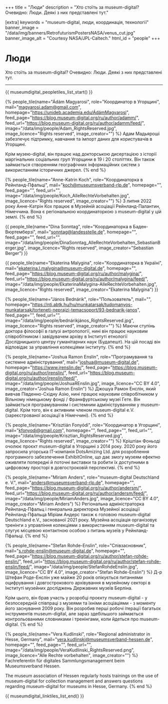 +++
title = "Люди"
description = "Хто стоїть за museum-digital? Очевидно: Люди. Деякі з них представлені тут."

[extra]
keywords = "museum-digital, люди, координація, технології"
banner_image = "/data/img/banners/RetrofuturismPostersNASA/venus_cut.jpg"
banner_image_alt = "Courtesy NASA/JPL-Caltech."
html_id = "people"
+++

# Люди

Хто стоїть за museum-digital? Очевидно: Люди. Деякі з них представлені тут.

---------------------

{{ museumdigital_peopletiles_list_start() }}

{% people_tile(name="Ádám Magyarosi",
    role="Координатор в Угорщині",
    mail="magyarosi.adam@gmail.com",
    homepage="https://unideb.academia.edu/ÁdámMagyarosi",
    feed_page="https://blog.museum-digital.org/ru/author/adamm/",
    feed_url="https://blog.museum-digital.org/ru/author/adamm/feed/",
    image="/data/img/people/Adam_RightsReserved.jpg",
    image_licence="Rights reserved",
    image_creator="") %}
Адам Мадьяроші забезпечує підтримку, навчання та імпорт даних для користувачів в Угорщині.

Крім музею-digital, він працює над докторською дисертацією з історії маргінальних соціальних груп Угорщини в 19 і 20 століттях. Він також займається створенням географічних інформаційних систем з використанням історичних джерел.
{% end %}

{% people_tile(name="Anne-Katrin Koch",
    role="Координаторка в Рейнланд-Пфальці",
    mail="koch@museumsverband-rlp.de",
    homepage="",
    feed_page="",
    feed_url="",
    image="/data/img/people/Koch_AlleRechteVorbehalten.jpg",
    image_licence="Rights reserved",
    image_creator="") %}
З липня 2022 року Анне-Катрін Кох працює в Музейній асоціації Рейнланд-Палантин, Німеччина. Вона є регіональною координаторкою з museum-digital у цій землі.
{% end %}

{{ people_tile(name="Dina Sonntag",
    role="Координаторка в Баден-Вюртемберзі",
    mail="sonntag@landesstelle.de",
    homepage="",
    feed_page="",
    feed_url="",
    image="/data/img/people/DinaSonntag_AlleRechteVorbehalten_SebastianBerger.jpg",
    image_licence="Rights reserved",
    image_creator="Sebastian Berger") }}

{{ people_tile(name="Ekaterina Malygina",
    role="Координаторка в Україні",
    mail="ekaterina.l.malygina@museum-digital.de",
    homepage="",
    feed_page="https://blog.museum-digital.org/ru/author/malygina/",
    feed_url="https://blog.museum-digital.org/ru/author/malygina/feed/",
    image="/data/img/people/EkaterinaMalygina-AlleRechteVorbehalten.jpg",
    image_licence="Rights reserved",
    image_creator="Ekaterina Malygina") }}

{% people_tile(name="János Bednárik",
    role="Пользователь",
    mail="",
    homepage="https://nti.abtk.hu/hu/munkatarsak/tudomanyos-munkatarsak/torteneti-neprajzi-temacsoport/93-bednarik-janos",
    feed_page="",
    feed_url="",
    image="/data/img/people/bednárikjános_RightsReserved.jpg",
    image_licence="Rights reserved",
    image_creator="") %}
    Маючи ступінь доктора філософії в галузі антропології, нині він працює науковим співробітником і завідувачем архіву в Інституті етнології Дослідницького центру гуманітарних наук (Будапешт). На цій посаді він відповідає за управління колекціями інституту.
{% end %}

{% people_tile(name="Joshua Ramon Enslin",
    role="Програмування та системне адміністрування",
    mail="joshua@museum-digital.de",
    homepage="https://www.jrenslin.de/",
    feed_page="https://blog.museum-digital.org/ru/author/jrenslin/",
    feed_url="https://blog.museum-digital.org/ru/author/jrenslin/feed/",
    image="/data/img/people/JoshuaREnslin.jpg",
    image_licence="CC BY 4.0",
    image_creator="Joshua Ramon Enslin") %}
Джошуа Рамон Енслін, який вивчав Південно-Східну Азію, нині працює науковим співробітником у Вільному німецькому фонді / Франкфуртському музеї Гете. Він займається програмуванням і системним адмініструванням у museum-digital. Крім того, він є активним членом museum-digital e.V. (зареєстрованої асоціації в Німеччині).
{% end %}

{% people_tile(name="Krisztián Fonyódi",
    role="Координатор в Угорщині",
    mail="kfonyodi@gmail.com",
    homepage="",
    feed_page="",
    feed_url="",
    image="/data/img/people/Krisztian_RightsReserved.jpg",
    image_licence="Rights reserved",
    image_creator="") %}
    Кріштіан Фоньоді очолює проєкт museum-digital в Угорщині з 2014 року. 2020 року його запросила угорська IT-компанія DotsAmizing Ltd. для розроблення програмного забезпечення ExhibitOnline, що дає змогу музеям ефектно оживляти попередні й поточні виставки та робити їх доступними в цифровому просторі в довгостроковій перспективі.
{% end %}

{% people_tile(name="Miriam Anders",
    role="museum-digital Deutschland e. V.",
    mail="anders@museumsverband-rlp.de",
    homepage="",
    feed_page="https://blog.museum-digital.org/ru/author/andersm/",
    feed_url="https://blog.museum-digital.org/ru/author/andersm/feed/",
    image="/data/img/people/MiriamAnders.jpg",
    image_licence="CC BY 4.0",
    image_creator="Miriam Anders") %}
    Регіональна адміністраторка Рейнланд-Пфальц і генеральна директорка Музейної асоціації Рейнланд-Пфальца Міріам Андерс також є головою museum-digital Deutschland e.V., заснованої 2021 року. Музейна асоціація організовує тренінги з управління колекціями з використанням museum-digital та слугує місцевою контактною особою з питань музеїв у Рейнланд-Пфальці.
{% end %}

{% people_tile(name="Stefan Rohde-Enslin",
    role="Співзасновник",
    mail="s.rohde-enslin@museum-digital.de",
    homepage="",
    feed_page="https://blog.museum-digital.org/ru/author/stefan-rohde-enslin/",
    feed_url="https://blog.museum-digital.org/ru/author/stefan-rohde-enslin/feed/",
    image="/data/img/people/StefanRohdeEnslin.jpg",
    image_licence="CC BY 4.0",
    image_creator="Stefan Rohde-Enslin") %}
Д-р Штефан Роде-Енслін уже майже 20 років опікується питаннями оцифрування і довгострокового архівування в музейному секторі в Інституті музейних досліджень Державних музеїв Берліна.

Крім цього, він брав участь у розробці проєкту museum-digital - у безпосередній співпраці з музеями та їхніми асоціаціями - з моменту його заснування 2009 року. Він розробив перші робочі ітерації багатьох інструментів museum-digital, але зараз здебільшого займається контрольованими словниками і тренінгами, коли йдеться про museum-digital.
{% end %}

{% people_tile(name="Vera Kudlinski",
    role="Regional administrator in Hesse, Germany",
    mail="vera.kudlinski@museumsverband-hessen.de",
    homepage="",
    feed_page="",
    feed_url="",
    image="/data/img/people/VeraKudlinski_RightsReserved.png",
    image_licence="Alle Rechte vorbehalten",
    image_creator="") %}
Fachreferentin für digitales Sammlungsmanagement beim Museumsverband Hessen.

The museum association of Hessen regularly hosts trainings on the use of museum-digital for collection management and answers questions regarding museum-digital for museums in Hesse, Germany.
{% end %}

{{ museumdigital_linktiles_list_end() }}

<script async src=/js/people.js></script>

